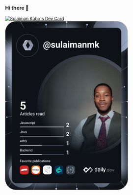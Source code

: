 ### Hi there 👋

<!--
**sulaimanmk/sulaimanmk** is a ✨ _special_ ✨ repository because its `README.md` (this file) appears on your GitHub profile.

Here are some ideas to get you started:

- 🔭 I’m currently working on ...
- 🌱 I’m currently learning ...
- 👯 I’m looking to collaborate on ...
- 🤔 I’m looking for help with ...
- 💬 Ask me about ...
- 📫 How to reach me: ...
- 😄 Pronouns: ...
- ⚡ Fun fact: ...
-->
<a href="https://app.daily.dev/sulaimanmk"><img src="https://api.daily.dev/devcards/3ecc5b9ba7be4337a1621af5b5acb007.png?r=1i6" width="400" alt="Sulaiman Kabir's Dev Card"/></a>
<a href="https://app.daily.dev/DailyDevTips"><img src="https://github.com/sulaimanmk/sulaimanmk/blob/master/devcard.svg" width="400" alt="Sulaiman Kabir's Dev Card"/></a>

